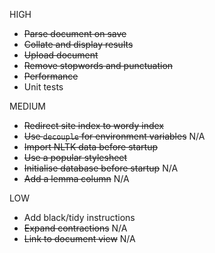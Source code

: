 HIGH

* ~~Parse document on save~~
* ~~Collate and display results~~
* ~~Upload document~~
* ~~Remove stopwords and punctuation~~
* ~~Performance~~
* Unit tests

MEDIUM

* ~~Redirect site index to wordy index~~
* ~~Use `decouple` for environment variables~~ N/A
* ~~Import NLTK data before startup~~
* ~~Use a popular stylesheet~~
* ~~Initialise database before startup~~ N/A
* ~~Add a lemma column~~ N/A

LOW

* Add black/tidy instructions
* ~~Expand contractions~~ N/A
* ~~Link to document view~~ N/A

